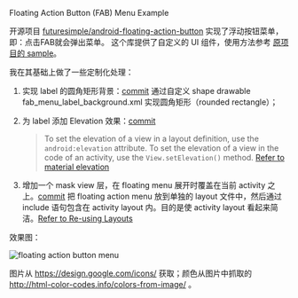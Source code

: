 Floating Action Button (FAB) Menu Example

开源项目 [futuresimple/android-floating-action-button](https://github.com/futuresimple/android-floating-action-button) 实现了浮动按钮菜单，即：点击FAB就会弹出菜单。
这个库提供了自定义的 UI 组件，使用方法参考 [原项目的 sample](https://github.com/futuresimple/android-floating-action-button/blob/master/sample/src/main/res/layout/activity_main.xml)。

我在其基础上做了一些定制化处理：

1. 实现 label 的圆角矩形背景：[commit](https://github.com/li2/Learning_Android_Open_Source/commit/58685ab18463681b98ae23cf28659249835ba300)
    通过自定义 shape drawable fab_menu_label_background.xml 实现圆角矩形（rounded rectangle）；

1. 为 label 添加 Elevation 效果：[commit](https://github.com/li2/Learning_Android_Open_Source/commit/b468174f0f443e49716e7271eeeb776fcab675c4)
    
    > To set the elevation of a view in a layout definition, use the `android:elevation` attribute. To set the elevation of a view in the code of an activity, use the `View.setElevation()` method. [Refer to material elevation](http://developer.android.com/training/material/shadows-clipping.html#Elevation)

1. 增加一个 mask view 层，在 floating menu 展开时覆盖在当前 activity 之上。[commit](https://github.com/li2/Learning_Android_Open_Source/commit/1fe0bf4545d2c793d46ad48dce20c8a8fa4e8296)
    把 floating action menu 放到单独的 layout 文件中，然后通过 include 语句包含在 activity layout 内。目的是使 activity layout 看起来简洁。[Refer to Re-using Layouts](http://developer.android.com/training/improving-layouts/reusing-layouts.html)


效果图：

![floating action button menu](https://github.com/li2/Learning_Android_Open_Source/blob/master/FloatingActionMenu/floating_action_button_menu.png)

图片从 https://design.google.com/icons/ 获取；颜色从图片中抓取的 http://html-color-codes.info/colors-from-image/ 。
